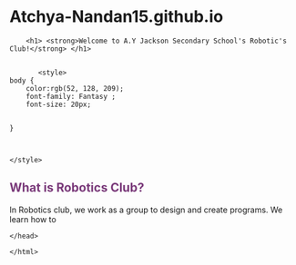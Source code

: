 # Atchya-Nandan15.github.io
 <title>Robotics club </title>
    
    
     
         
  
    
    
        
        <h1> <strong>Welcome to A.Y Jackson Secondary School's Robotic's Club!</strong> </h1>
        
        
           <style> 
    body {
        color:rgb(52, 128, 209);
        font-family: Fantasy ;
        font-size: 20px;
        
        
    }
        
        
        
    </style>
    
    
  <body>
  
  <h2> What is Robotics Club? </h2>
  <p> In Robotics club, we work as a group to design and create programs. We learn how to 
  
  <style> 
  
  h2 {
      
      color:rgb(122, 58, 122);
  }
  
  }
      
      
      
  </style>
      
      
      
  </body>
    
    </head>
    
    </html> 
